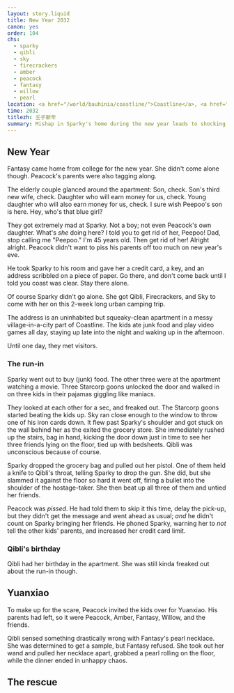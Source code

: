 ```yaml
---
layout: story.liquid
title: New Year 2032
canon: yes
order: 104
chs:
  - sparky
  - qibli
  - sky
  - firecrackers
  - amber
  - peacock
  - fantasy
  - willow
  - pearl
location: <a href="/world/bauhinia/coastline/">Coastline</a>, <a href="/world/bauhinia/coastline/safe-house/">Safe House</a>
time: 2032
titlezh: 壬子新年
summary: Mishap in Sparky's home during the new year leads to shocking discoveries.
---
```


## New Year

Fantasy came home from college for the new year. She didn't come alone though. Peacock's parents were also tagging along.

The elderly couple glanced around the apartment: Son, check. Son's third new wife, check. Daughter who will earn money for us, check. Young daughter who will also earn money for us, check. I sure wish Peepoo's son is here. Hey, who's that blue girl?

They got extremely mad at Sparky. Not a boy; not even Peacock's own daughter. What's *she* doing here? I told you to get rid of her, Peepoo! Dad, stop calling me "Peepoo." I'm 45 years old. Then get rid of her! Alright alright. Peacock didn't want to piss his parents off too much on new year's eve.

He took Sparky to his room and gave her a credit card, a key, and an address scribbled on a piece of paper. Go there, and don't come back until I told you coast was clear. Stay there alone.

Of course Sparky didn't go alone. She got Qibli, Firecrackers, and Sky to come with her on this 2-week long urban camping trip.

The address is an uninhabited but squeaky-clean apartment in a messy village-in-a-city part of Coastline. The kids ate junk food and play video games all day, staying up late into the night and waking up in the afternoon.

Until one day, they met visitors.

### The run-in

Sparky went out to buy (junk) food. The other three were at the apartment watching a movie. Three Starcorp goons unlocked the door and walked in on three kids in their pajamas giggling like maniacs.

They looked at each other for a sec, and freaked out. The Starcorp goons started beating the kids up. Sky ran close enough to the window to throw one of his iron cards down. It flew past Sparky's shoulder and got stuck on the wall behind her as the exited the grocery store. She immediately rushed up the stairs, bag in hand, kicking the door down just in time to see her three friends lying on the floor, tied up with bedsheets. Qibli was unconscious because of course.

Sparky dropped the grocery bag and pulled out her pistol. One of them held a knife to Qibli's throat, telling Sparky to drop the gun. She did, but she slammed it against the floor so hard it went off, firing a bullet into the shoulder of the hostage-taker. She then beat up all three of them and untied her friends.

Peacock was *pissed*. He had told them to skip it this time, delay the pick-up, but they didn't get the message and went ahead as usual; *and* he didn't count on Sparky bringing her friends. He phoned Sparky, warning her to *not* tell the other kids' parents, and increased her credit card limit.

### Qibli's birthday

Qibli had her birthday in the apartment. She was still kinda freaked out about the run-in though.

## Yuanxiao

To make up for the scare, Peacock invited the kids over for Yuanxiao. His parents had left, so it were Peacock, Amber, Fantasy, Willow, and the friends.

Qibli sensed something drastically wrong with Fantasy's pearl necklace. She was determined to get a sample, but Fantasy refused. She took out her wand and pulled her necklace apart, grabbed a pearl rolling on the floor, while the dinner ended in unhappy chaos.

## The rescue
